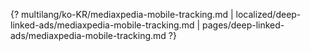 {? multilang/ko-KR/mediaxpedia-mobile-tracking.md | localized/deep-linked-ads/mediaxpedia-mobile-tracking.md | pages/deep-linked-ads/mediaxpedia-mobile-tracking.md ?}

